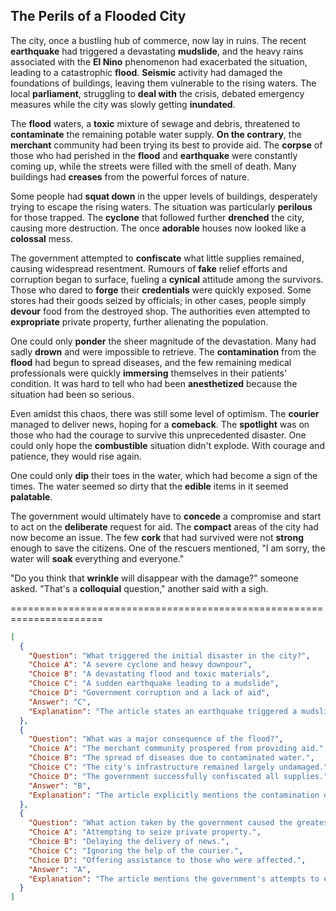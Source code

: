 ## The Perils of a Flooded City

The city, once a bustling hub of commerce, now lay in ruins. The recent **earthquake** had triggered a devastating **mudslide**, and the heavy rains associated with the **El Nino** phenomenon had exacerbated the situation, leading to a catastrophic **flood**. **Seismic** activity had damaged the foundations of buildings, leaving them vulnerable to the rising waters. The local **parliament**, struggling to **deal with** the crisis, debated emergency measures while the city was slowly getting **inundated**.

The **flood** waters, a **toxic** mixture of sewage and debris, threatened to **contaminate** the remaining potable water supply. **On the contrary**, the **merchant** community had been trying its best to provide aid. The **corpse** of those who had perished in the **flood** and **earthquake** were constantly coming up, while the streets were filled with the smell of death. Many buildings had **creases** from the powerful forces of nature.

Some people had **squat down** in the upper levels of buildings, desperately trying to escape the rising waters. The situation was particularly **perilous** for those trapped. The **cyclone** that followed further **drenched** the city, causing more destruction. The once **adorable** houses now looked like a **colossal** mess.

The government attempted to **confiscate** what little supplies remained, causing widespread resentment. Rumours of **fake** relief efforts and corruption began to surface, fueling a **cynical** attitude among the survivors. Those who dared to **forge** their **credentials** were quickly exposed. Some stores had their goods seized by officials; in other cases, people simply **devour** food from the destroyed shop. The authorities even attempted to **expropriate** private property, further alienating the population.

One could only **ponder** the sheer magnitude of the devastation. Many had sadly **drown** and were impossible to retrieve. The **contamination** from the **flood** had begun to spread diseases, and the few remaining medical professionals were quickly **immersing** themselves in their patients' condition. It was hard to tell who had been **anesthetized** because the situation had been so serious.

Even amidst this chaos, there was still some level of optimism. The **courier** managed to deliver news, hoping for a **comeback**. The **spotlight** was on those who had the courage to survive this unprecedented disaster. One could only hope the **combustible** situation didn't explode. With courage and patience, they would rise again.

One could only **dip** their toes in the water, which had become a sign of the times. The water seemed so dirty that the **edible** items in it seemed **palatable**.

The government would ultimately have to **concede** a compromise and start to act on the **deliberate** request for aid. The **compact** areas of the city had now become an issue. The few **cork** that had survived were not **strong** enough to save the citizens. One of the rescuers mentioned, "I am sorry, the water will **soak** everything and everyone."

"Do you think that **wrinkle** will disappear with the damage?" someone asked. "That's a **colloquial** question," another said with a sigh.


======================================================================

```json
[
  {
    "Question": "What triggered the initial disaster in the city?",
    "Choice A": "A severe cyclone and heavy downpour",
    "Choice B": "A devastating flood and toxic materials",
    "Choice C": "A sudden earthquake leading to a mudslide",
    "Choice D": "Government corruption and a lack of aid",
    "Answer": "C",
    "Explanation": "The article states an earthquake triggered a mudslide, which was then exacerbated by El Nino leading to the flood. The other options are contributing factors or consequences of the disaster."
  },
  {
    "Question": "What was a major consequence of the flood?",
    "Choice A": "The merchant community prospered from providing aid.",
    "Choice B": "The spread of diseases due to contaminated water.",
    "Choice C": "The city's infrastructure remained largely undamaged.",
    "Choice D": "The government successfully confiscated all supplies.",
    "Answer": "B",
    "Explanation": "The article explicitly mentions the contamination of the water supply and the spread of diseases as a result of the flood."
  },
  {
    "Question": "What action taken by the government caused the greatest resentment among survivors?",
    "Choice A": "Attempting to seize private property.",
    "Choice B": "Delaying the delivery of news.",
    "Choice C": "Ignoring the help of the courier.",
    "Choice D": "Offering assistance to those who were affected.",
    "Answer": "A",
    "Explanation": "The article mentions the government's attempts to expropriate private property, leading to widespread alienation among the population."
  }
]
```